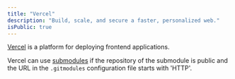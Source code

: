 ```yaml
---
title: "Vercel"
description: "Build, scale, and secure a faster, personalized web."
isPublic: true
---
```


[Vercel](https://vercel.com/) is a platform for deploying frontend applications.

Vercel can use [submodules](submodule) if the repository of the submodule is
public and the URL in the `.gitmodules` configuration file starts with 'HTTP'.
